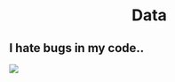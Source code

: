 <h1 align="center">Data</h1>
<h2>I hate bugs in my code..</h2>
<img src="https://api.unsplash.com/photos/random?count=5 ">
